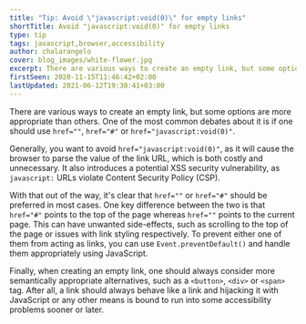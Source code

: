 ```yaml
---
title: "Tip: Avoid \"javascript:void(0)\" for empty links"
shortTitle: Avoid "javascript:void(0)" for empty links
type: tip
tags: javascript,browser,accessibility
author: chalarangelo
cover: blog_images/white-flower.jpg
excerpt: There are various ways to create an empty link, but some options are more appropriate than others. Learn the best way to handle empty links with this quick tip.
firstSeen: 2020-11-15T11:46:42+02:00
lastUpdated: 2021-06-12T19:30:41+03:00
---
```


There are various ways to create an empty link, but some options are more appropriate than others. One of the most common debates about it is if one should use `href=""`, `href="#"` or `href="javascript:void(0)"`.

Generally, you want to avoid `href="javascript:void(0)"`, as it will cause the browser to parse the value of the link URL, which is both costly and unnecessary. It also introduces a potential XSS security vulnerability, as `javascript:` URLs violate Content Security Policy (CSP).

With that out of the way, it's clear that `href=""` or `href="#"` should be preferred in most cases. One key difference between the two is that `href="#"` points to the top of the page whereas `href=""` points to the current page. This can have unwanted side-effects, such as scrolling to the top of the page or issues with link styling respectively. To prevent either one of them from acting as links, you can use `Event.preventDefault()` and handle them appropriately using JavaScript.

Finally, when creating an empty link, one should always consider more semantically appropriate alternatives, such as a `<button>`, `<div>` or `<span>` tag. After all, a link should always behave like a link and hijacking it with JavaScript or any other means is bound to run into some accessibility problems sooner or later.
